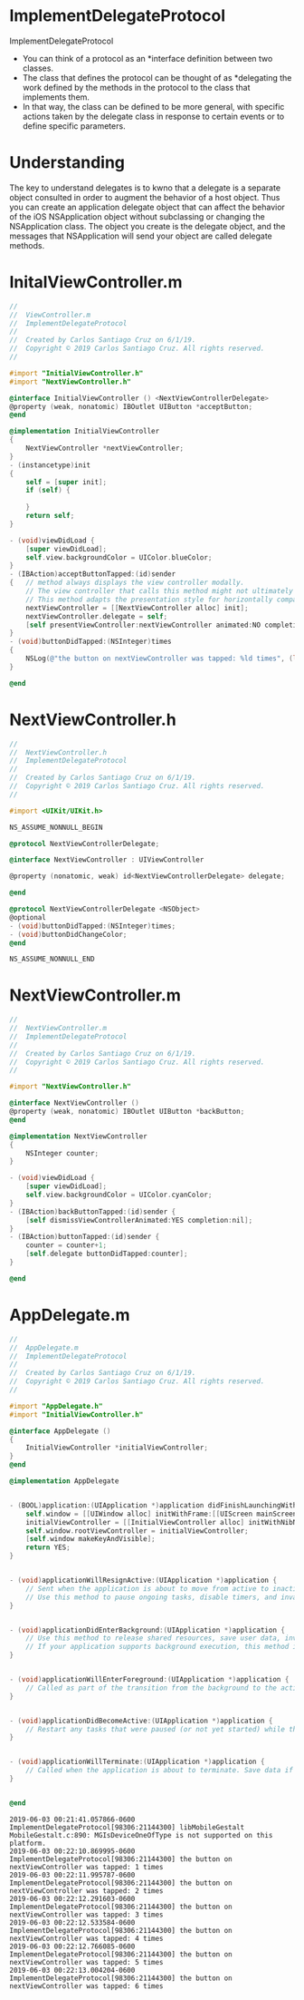 # ImplementDelegateProtocol
ImplementDelegateProtocol

- You can think of a protocol as an *interface definition between two classes.
- The class that defines the protocol can be thought of as *delegating the work defined by the methods in the protocol to the class that implements them.
- In that way, the class can be defined to be more general, with specific actions taken by the delegate class in response to certain events or to define specific parameters.

# Understanding 

The key to understand delegates is to kwno that a delegate is a separate object consulted in order to augment the behavior of a host object.
Thus you can create an application delegate object that can affect the behavior of the iOS NSApplication object without subclassing or changing the NSApplication class. 
The object you create is the delegate object, and the messages that NSApplication will send your object are called delegate methods.

# InitalViewController.m

``` objective-c
//
//  ViewController.m
//  ImplementDelegateProtocol
//
//  Created by Carlos Santiago Cruz on 6/1/19.
//  Copyright © 2019 Carlos Santiago Cruz. All rights reserved.
//

#import "InitialViewController.h"
#import "NextViewController.h"

@interface InitialViewController () <NextViewControllerDelegate>
@property (weak, nonatomic) IBOutlet UIButton *acceptButton;
@end

@implementation InitialViewController
{
    NextViewController *nextViewController;
}
- (instancetype)init
{
    self = [super init];
    if (self) {
        
    }
    return self;
}

- (void)viewDidLoad {
    [super viewDidLoad];
    self.view.backgroundColor = UIColor.blueColor;
}
- (IBAction)acceptButtonTapped:(id)sender
{   // method always displays the view controller modally.
    // The view controller that calls this method might not ultimately handle the presentation but the presentation is always modal.
    // This method adapts the presentation style for horizontally compact environments.
    nextViewController = [[NextViewController alloc] init];
    nextViewController.delegate = self;
    [self presentViewController:nextViewController animated:NO completion:nil];
}
- (void)buttonDidTapped:(NSInteger)times
{
    NSLog(@"the button on nextViewController was tapped: %ld times", (long)times);
}

@end
```

# NextViewController.h

``` objective-c
//
//  NextViewController.h
//  ImplementDelegateProtocol
//
//  Created by Carlos Santiago Cruz on 6/1/19.
//  Copyright © 2019 Carlos Santiago Cruz. All rights reserved.
//

#import <UIKit/UIKit.h>

NS_ASSUME_NONNULL_BEGIN

@protocol NextViewControllerDelegate;

@interface NextViewController : UIViewController

@property (nonatomic, weak) id<NextViewControllerDelegate> delegate;

@end

@protocol NextViewControllerDelegate <NSObject>
@optional
- (void)buttonDidTapped:(NSInteger)times;
- (void)buttonDidChangeColor;
@end

NS_ASSUME_NONNULL_END
```


# NextViewController.m

``` objective-c
//
//  NextViewController.m
//  ImplementDelegateProtocol
//
//  Created by Carlos Santiago Cruz on 6/1/19.
//  Copyright © 2019 Carlos Santiago Cruz. All rights reserved.
//

#import "NextViewController.h"

@interface NextViewController ()
@property (weak, nonatomic) IBOutlet UIButton *backButton;
@end

@implementation NextViewController
{
    NSInteger counter;
}

- (void)viewDidLoad {
    [super viewDidLoad];
    self.view.backgroundColor = UIColor.cyanColor;
}
- (IBAction)backButtonTapped:(id)sender {
    [self dismissViewControllerAnimated:YES completion:nil];
}
- (IBAction)buttonTapped:(id)sender {
    counter = counter+1;
    [self.delegate buttonDidTapped:counter];
}

@end
```

# AppDelegate.m

``` objective-c
//
//  AppDelegate.m
//  ImplementDelegateProtocol
//
//  Created by Carlos Santiago Cruz on 6/1/19.
//  Copyright © 2019 Carlos Santiago Cruz. All rights reserved.
//

#import "AppDelegate.h"
#import "InitialViewController.h"

@interface AppDelegate ()
{
    InitialViewController *initialViewController;
}
@end

@implementation AppDelegate


- (BOOL)application:(UIApplication *)application didFinishLaunchingWithOptions:(NSDictionary *)launchOptions {
    self.window = [[UIWindow alloc] initWithFrame:[[UIScreen mainScreen] bounds]];
    initialViewController = [[InitialViewController alloc] initWithNibName:@"InitialViewController" bundle:nil];
    self.window.rootViewController = initialViewController;
    [self.window makeKeyAndVisible];
    return YES;
}


- (void)applicationWillResignActive:(UIApplication *)application {
    // Sent when the application is about to move from active to inactive state. This can occur for certain types of temporary interruptions (such as an incoming phone call or SMS message) or when the user quits the application and it begins the transition to the background state.
    // Use this method to pause ongoing tasks, disable timers, and invalidate graphics rendering callbacks. Games should use this method to pause the game.
}


- (void)applicationDidEnterBackground:(UIApplication *)application {
    // Use this method to release shared resources, save user data, invalidate timers, and store enough application state information to restore your application to its current state in case it is terminated later.
    // If your application supports background execution, this method is called instead of applicationWillTerminate: when the user quits.
}


- (void)applicationWillEnterForeground:(UIApplication *)application {
    // Called as part of the transition from the background to the active state; here you can undo many of the changes made on entering the background.
}


- (void)applicationDidBecomeActive:(UIApplication *)application {
    // Restart any tasks that were paused (or not yet started) while the application was inactive. If the application was previously in the background, optionally refresh the user interface.
}


- (void)applicationWillTerminate:(UIApplication *)application {
    // Called when the application is about to terminate. Save data if appropriate. See also applicationDidEnterBackground:.
}


@end
```

``` console
2019-06-03 00:21:41.057866-0600 ImplementDelegateProtocol[98306:21144300] libMobileGestalt MobileGestalt.c:890: MGIsDeviceOneOfType is not supported on this platform.
2019-06-03 00:22:10.869995-0600 ImplementDelegateProtocol[98306:21144300] the button on nextViewController was tapped: 1 times
2019-06-03 00:22:11.995787-0600 ImplementDelegateProtocol[98306:21144300] the button on nextViewController was tapped: 2 times
2019-06-03 00:22:12.291603-0600 ImplementDelegateProtocol[98306:21144300] the button on nextViewController was tapped: 3 times
2019-06-03 00:22:12.533584-0600 ImplementDelegateProtocol[98306:21144300] the button on nextViewController was tapped: 4 times
2019-06-03 00:22:12.766085-0600 ImplementDelegateProtocol[98306:21144300] the button on nextViewController was tapped: 5 times
2019-06-03 00:22:13.004204-0600 ImplementDelegateProtocol[98306:21144300] the button on nextViewController was tapped: 6 times

```






